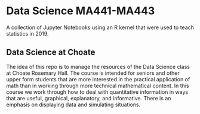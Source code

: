 # Data Science MA441-MA443
A collection of Jupyter Notebooks using an R kernel that were used to teach statistics in 2019.

## Data Science at Choate

The idea of this repo is to manage the resources of the Data Science class at Choate Rosemary Hall. The course is intended for seniors and other upper form students that are more interested in the practical application of math than in working through more technical mathematical content. In this course we work through how to deal with quantitative information in ways that are useful, graphical, explanatory, and informative. There is an emphasis on displaying data and simulating situations. 
